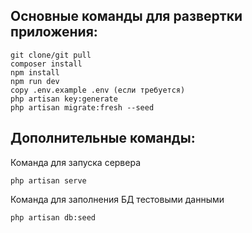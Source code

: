 ## Основные команды для развертки приложения:

```
git clone/git pull
composer install
npm install
npm run dev
copy .env.example .env (если требуется)
php artisan key:generate
php artisan migrate:fresh --seed
```
## Дополнительные команды:
Команда для запуска сервера
```
php artisan serve
```
Команда для заполнения БД тестовыми данными
```
php artisan db:seed
```